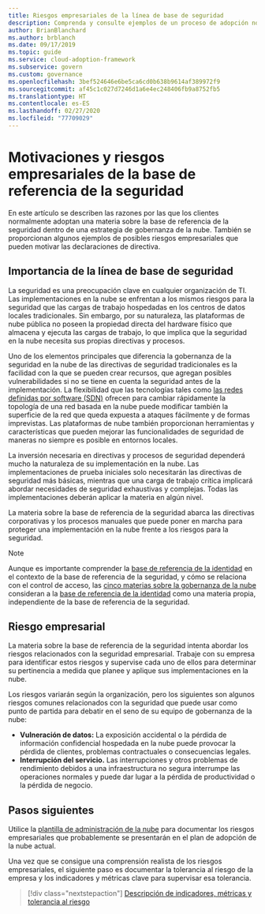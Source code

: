 ```yaml
---
title: Riesgos empresariales de la línea de base de seguridad
description: Comprenda y consulte ejemplos de un proceso de adopción normal por parte de un cliente de una materia de línea de base de seguridad en una estrategia de gobernanza de la nube.
author: BrianBlanchard
ms.author: brblanch
ms.date: 09/17/2019
ms.topic: guide
ms.service: cloud-adoption-framework
ms.subservice: govern
ms.custom: governance
ms.openlocfilehash: 3bef524646e6be5ca6cd0b638b9614af389972f9
ms.sourcegitcommit: af45c1c027d7246d1a6e4ec248406fb9a8752fb5
ms.translationtype: HT
ms.contentlocale: es-ES
ms.lasthandoff: 02/27/2020
ms.locfileid: "77709029"
---
```

# <a name="security-baseline-motivations-and-business-risks"></a>Motivaciones y riesgos empresariales de la base de referencia de la seguridad

En este artículo se describen las razones por las que los clientes normalmente adoptan una materia sobre la base de referencia de la seguridad dentro de una estrategia de gobernanza de la nube. También se proporcionan algunos ejemplos de posibles riesgos empresariales que pueden motivar las declaraciones de directiva.

<!-- markdownlint-disable MD026 -->

## <a name="security-baseline-relevancy"></a>Importancia de la línea de base de seguridad

La seguridad es una preocupación clave en cualquier organización de TI. Las implementaciones en la nube se enfrentan a los mismos riesgos para la seguridad que las cargas de trabajo hospedadas en los centros de datos locales tradicionales. Sin embargo, por su naturaleza, las plataformas de nube pública no poseen la propiedad directa del hardware físico que almacena y ejecuta las cargas de trabajo, lo que implica que la seguridad en la nube necesita sus propias directivas y procesos.

Uno de los elementos principales que diferencia la gobernanza de la seguridad en la nube de las directivas de seguridad tradicionales es la facilidad con la que se pueden crear recursos, que agregan posibles vulnerabilidades si no se tiene en cuenta la seguridad antes de la implementación. La flexibilidad que las tecnologías tales como [las redes definidas por software (SDN)](../../decision-guides/software-defined-network/index.md) ofrecen para cambiar rápidamente la topología de una red basada en la nube puede modificar también la superficie de la red que queda expuesta a ataques fácilmente y de formas imprevistas. Las plataformas de nube también proporcionan herramientas y características que pueden mejorar las funcionalidades de seguridad de maneras no siempre es posible en entornos locales.

La inversión necesaria en directivas y procesos de seguridad dependerá mucho la naturaleza de su implementación en la nube. Las implementaciones de prueba iniciales solo necesitarán las directivas de seguridad más básicas, mientras que una carga de trabajo crítica implicará abordar necesidades de seguridad exhaustivas y complejas. Todas las implementaciones deberán aplicar la materia en algún nivel.

La materia sobre la base de referencia de la seguridad abarca las directivas corporativas y los procesos manuales que puede poner en marcha para proteger una implementación en la nube frente a los riesgos para la seguridad.

> [!NOTE]
>Aunque es importante comprender la [base de referencia de la identidad](../identity-baseline/index.md) en el contexto de la base de referencia de la seguridad, y cómo se relaciona con el control de acceso, las [cinco materias sobre la gobernanza de la nube](../index.md) consideran a la [base de referencia de la identidad](../identity-baseline/index.md) como una materia propia, independiente de la base de referencia de la seguridad.

## <a name="business-risk"></a>Riesgo empresarial

La materia sobre la base de referencia de la seguridad intenta abordar los riesgos relacionados con la seguridad empresarial. Trabaje con su empresa para identificar estos riesgos y supervise cada uno de ellos para determinar su pertinencia a medida que planee y aplique sus implementaciones en la nube.

Los riesgos variarán según la organización, pero los siguientes son algunos riesgos comunes relacionados con la seguridad que puede usar como punto de partida para debatir en el seno de su equipo de gobernanza de la nube:

- **Vulneración de datos:** La exposición accidental o la pérdida de información confidencial hospedada en la nube puede provocar la pérdida de clientes, problemas contractuales o consecuencias legales.
- **Interrupción del servicio.** Las interrupciones y otros problemas de rendimiento debidos a una infraestructura no segura interrumpe las operaciones normales y puede dar lugar a la pérdida de productividad o la pérdida de negocio.

## <a name="next-steps"></a>Pasos siguientes

Utilice la [plantilla de administración de la nube](./template.md) para documentar los riesgos empresariales que probablemente se presentarán en el plan de adopción de la nube actual.

Una vez que se consigue una comprensión realista de los riesgos empresariales, el siguiente paso es documentar la tolerancia al riesgo de la empresa y los indicadores y métricas clave para supervisar esa tolerancia.

> [!div class="nextstepaction"]
> [Descripción de indicadores, métricas y tolerancia al riesgo](./metrics-tolerance.md)
